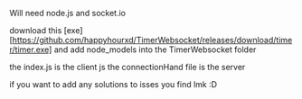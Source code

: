 Will need node.js and socket.io

download this [exe][https://github.com/happyhourxd/TimerWebsocket/releases/download/timer/timer.exe] and add node_models into the TimerWebsocket folder



the index.js is the client js
the connectionHand file is the server

if you want to add any solutions to isses you find lmk :D
